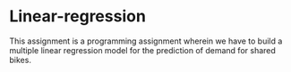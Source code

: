 # Linear-regression

This assignment is a programming assignment wherein we have to build a multiple linear regression model for the prediction of demand for shared bikes.
